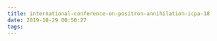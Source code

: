```yaml
---
title: international-conference-on-positron-annihilation-icpa-18
date: 2019-10-29 00:50:27
tags:
---
```

